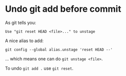 Undo git add before commit
==========================

As git tells you:

	Use "git reset HEAD <file>..." to unstage

A nice alias to add:

	git config --global alias.unstage 'reset HEAD --'

... which means one can do `git unstage <file>`.

To undo `git add .` use `git reset`.